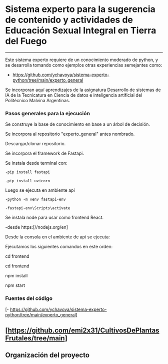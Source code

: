 # Sistema experto para la sugerencia de contenido y actividades de Educación Sexual Integral en Tierra del Fuego
------------------------
Este sistema experto requiere de un conocimiento moderado de python, y se desarrolla tomando como ejemplos otras experiencias semejantes como:
  - https://github.com/ychavoya/sistema-experto-python/tree/main/experto_general
 
Se incorporan aquí aprendizajes de la asignatura Desarrollo de sistemas de IA de la Tecnicatura en Ciencia de datos e inteligencia artificial del Politécnico Malvina Argentinas.

###  Pasos generales para la ejecución

Se construye la base de conocimiento en base a un árbol de decisión.

Se incorpora al repositorio "experto_general" antes nombrado.

Descargar/clonar repositorio.

Se incorpora el framework de Fastapi.

  Se instala desde terminal con:
  
    -pip install fastapi
    
    -pip install uvicorn
  
  Luego se ejecuta en ambiente api
  
    -python -m venv fastapi-env
    
    -fastapi-env\Scripts\activate

Se instala node para usar como frontend React.

  -desde https:[//nodejs.org/en]

Desde la consola en el ambiente de api se ejecuta:

Ejecutamos los siguientes comandos en este orden:

  cd frontend

  cd frontend

  npm install

  npm start

### Fuentes del código

[- https://github.com/ychavoya/sistema-experto-python/tree/main/experto_general]

[https://github.com/emi2x31/CultivosDePlantasFrutales/tree/main]
-----------------------
Organización del proyecto
------------

